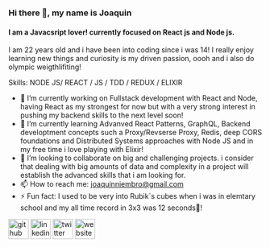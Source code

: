 ### Hi there 👋, my name is Joaquin
#### I am a Javacsript lover! currently focused on React js and Node js.
I am 22 years old and i have been into coding since i was 14!
I really enjoy learning new things and curiosity is my driven passion, oooh and i also do olympic weigthlifiting!

Skills: NODE JS/ REACT / JS / TDD / REDUX / ELIXIR

- 🔭 I’m currently working on Fullstack development with React and Node, having React as my strongest for now but with a very strong interest in pushing my backend skills to the next level soon! 
- 🌱 I’m currently learning Advanved React Patterns, GraphQL, Backend developtment concepts such a Proxy/Revserse Proxy, Redis, deep CORS foundations and Distributed Systems approaches with Node JS and in my free time i love playing with Elixir! 
- 👯 I’m looking to collaborate on big and challenging projects. i consider that dealing with big amounts of data and complexity in a project will establish the advanced skills that i am looking for. 
- 📫 How to reach me:  joaquinniembro@gmail.com 
- ⚡ Fun fact: I used to be very into Rubik`s cubes when i was in elemtary school and my all time record in 3x3 was 12 seconds🥳! 


[<img src='https://cdn.jsdelivr.net/npm/simple-icons@3.0.1/icons/github.svg' alt='github' height='40'>](https://github.com/https://github.com/Joaquin-Niembro)  [<img src='https://cdn.jsdelivr.net/npm/simple-icons@3.0.1/icons/linkedin.svg' alt='linkedin' height='40'>](https://www.linkedin.com/in/https://mx.linkedin.com/in/joaquin-niembro-bueno-21b693204/)  [<img src='https://cdn.jsdelivr.net/npm/simple-icons@3.0.1/icons/twitter.svg' alt='twitter' height='40'>](https://twitter.com/@BuenoNiembro)  [<img src='https://cdn.jsdelivr.net/npm/simple-icons@3.0.1/icons/icloud.svg' alt='website' height='40'>](https://joaquinniembro.netlify.app/)  






